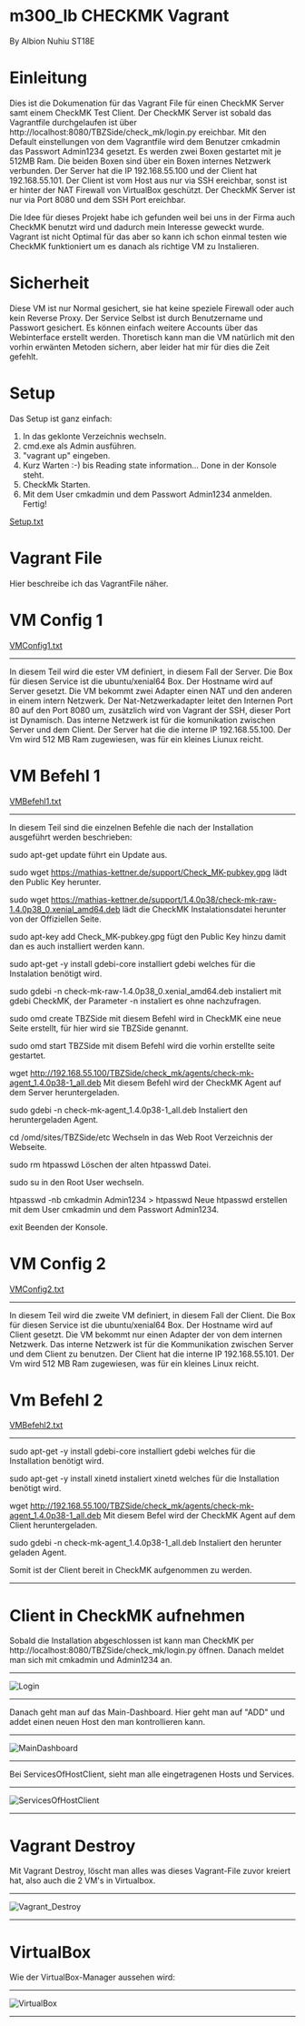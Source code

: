 # m300_lb CHECKMK Vagrant

By Albion Nuhiu ST18E

# Einleitung
Dies ist die Dokumenation für das Vagrant File für einen CheckMK Server samt einem CheckMK Test Client. Der CheckMK Server ist sobald das Vagrantfile durchgelaufen ist über http://localhost:8080/TBZSide/check_mk/login.py ereichbar. Mit den Default einstellungen von dem Vagrantfile wird dem Benutzer cmkadmin das Passwort Admin1234 gesetzt. Es werden zwei Boxen gestartet mit je 512MB Ram. Die beiden Boxen sind über ein Boxen internes Netzwerk verbunden. Der Server hat die IP 192.168.55.100 und der Client hat 192.168.55.101. Der Client ist vom Host aus nur via SSH ereichbar, sonst ist er hinter der NAT Firewall von VirtualBox geschützt. Der CheckMK Server ist nur via Port 8080 und dem SSH Port ereichbar.

Die Idee für dieses Projekt habe ich gefunden weil bei uns in der Firma auch CheckMK benutzt wird und dadurch mein Interesse geweckt wurde. Vagrant ist nicht Optimal für das aber so kann ich schon einmal testen wie CheckMK funktioniert um es danach als richtige VM zu Instalieren.
# Sicherheit
Diese VM ist nur Normal gesichert, sie hat keine speziele Firewall oder auch kein Reverse Proxy. Der Service Selbst ist durch Benutzername und Passwort gesichert. Es können einfach weitere Accounts über das Webinterface erstellt werden. Thoretisch kann man die VM natürlich mit den vorhin erwänten Metoden sichern, aber leider hat mir für dies die Zeit gefehlt.


# Setup
Das Setup ist ganz einfach:

1. In das geklonte Verzeichnis wechseln.
2. cmd.exe als Admin ausführen.
3. "vagrant up" eingeben.
4. Kurz Warten :-) bis Reading state information... Done in der Konsole steht.
5. CheckMk Starten.
6. Mit dem User cmkadmin und dem Passwort Admin1234 anmelden.
Fertig!

[Setup.txt](https://github.com/AlbionNuhiu/m300_lb/files/6208214/Setup.txt)

# Vagrant File
Hier beschreibe ich das VagrantFile näher.

# VM Config 1
[VMConfig1.txt](https://github.com/AlbionNuhiu/m300_lb/files/6208225/VMConfig1.txt)
______
In diesem Teil wird die ester VM definiert, in diesem Fall der Server. Die Box für diesen Service ist die ubuntu/xenial64 Box. Der Hostname wird auf Server gesetzt. Die VM bekommt zwei Adapter einen NAT und den anderen in einem intern Netzwerk. Der Nat-Netzwerkadapter leitet den Internen Port 80 auf den Port 8080 um, zusätzlich wird von Vagrant der SSH, dieser Port ist Dynamisch. Das interne Netzwerk ist für die komunikation zwischen Server und dem Client. Der Server hat die die interne IP 192.168.55.100. Der Vm wird 512 MB Ram zugewiesen, was für ein kleines Liunux reicht.

# VM Befehl 1
[VMBefehl1.txt](https://github.com/AlbionNuhiu/m300_lb/files/6208226/VMBefehl1.txt)
______
In diesem Teil sind die einzelnen Befehle die nach der Installation ausgeführt werden beschrieben:

sudo apt-get update führt ein Update aus.

sudo wget https://mathias-kettner.de/support/Check_MK-pubkey.gpg lädt den Public Key herunter.

sudo wget https://mathias-kettner.de/support/1.4.0p38/check-mk-raw-1.4.0p38_0.xenial_amd64.deb lädt die CheckMK Instalationsdatei herunter von der Offiziellen Seite.

sudo apt-key add Check_MK-pubkey.gpg fügt den Public Key hinzu damit dan es auch installiert werden kann.

sudo apt-get -y install gdebi-core installiert gdebi welches für die Instalation benötigt wird.

sudo gdebi -n check-mk-raw-1.4.0p38_0.xenial_amd64.deb instaliert mit gdebi CheckMK, der Parameter -n instaliert es ohne nachzufragen.

sudo omd create TBZSide mit diesem Befehl wird in CheckMK eine neue Seite erstellt, für hier wird sie TBZSide genannt.

sudo omd start TBZSide mit disem Befehl wird die vorhin erstellte seite gestartet.

wget http://192.168.55.100/TBZSide/check_mk/agents/check-mk-agent_1.4.0p38-1_all.deb Mit diesem Befehl wird der CheckMK Agent auf dem Server heruntergeladen.

sudo gdebi -n check-mk-agent_1.4.0p38-1_all.deb Instaliert den heruntergeladen Agent.

cd /omd/sites/TBZSide/etc Wechseln in das Web Root Verzeichnis der Webseite.

sudo rm htpasswd Löschen der alten htpasswd Datei.

sudo su in den Root User wechseln.

htpasswd -nb cmkadmin Admin1234 > htpasswd Neue htpasswd erstellen mit dem User cmkadmin und dem Passwort Admin1234.

exit Beenden der Konsole.
# VM Config 2
[VMConfig2.txt](https://github.com/AlbionNuhiu/m300_lb/files/6208249/VMConfig2.txt)
______
In diesem Teil wird die zweite VM definiert, in diesem Fall der Client. Die Box für diesen Service ist die ubuntu/xenial64 Box. Der Hostname wird auf Client gesetzt. Die VM bekommt nur einen Adapter der von dem internen Netzwerk. Das interne Netzwerk ist für die Kommunikation zwischen Server und dem Client zu benutzen. Der Client hat die interne IP 192.168.55.101. Der Vm wird 512 MB Ram zugewiesen, was für ein kleines Linux reicht.

# Vm Befehl 2
[VMBefehl2.txt](https://github.com/AlbionNuhiu/m300_lb/files/6208251/VMBefehl2.txt)
______
sudo apt-get -y install gdebi-core installiert gdebi welches für die Installation benötigt wird.

sudo apt-get -y install xinetd instaliert xinetd welches für die Installation benötigt wird.

wget http://192.168.55.100/TBZSide/check_mk/agents/check-mk-agent_1.4.0p38-1_all.deb Mit diesem Befel wird der CheckMK Agent auf dem Client heruntergeladen.

sudo gdebi -n check-mk-agent_1.4.0p38-1_all.deb Instaliert den herunter geladen Agent.

Somit ist der Client bereit in CheckMK aufgenommen zu werden.
______

# Client in CheckMK aufnehmen
Sobald  die Installation abgeschlossen ist kann man CheckMK per http://localhost:8080/TBZSide/check_mk/login.py öffnen.
Danach meldet man sich mit cmkadmin und Admin1234 an. 
____
![Login](https://user-images.githubusercontent.com/80855358/112553404-be417780-8dc4-11eb-89ee-b22912cc174c.PNG)
____
Danach geht man auf das Main-Dashboard. Hier geht man auf "ADD" und addet einen neuen Host den man kontrollieren kann.
___
![MainDashboard](https://user-images.githubusercontent.com/80855358/112553713-4d4e8f80-8dc5-11eb-98a4-af5ac538f9bc.PNG)
___
Bei ServicesOfHostClient, sieht man alle eingetragenen Hosts und Services.
___
![ServicesOfHostClient](https://user-images.githubusercontent.com/80855358/112553902-a4ecfb00-8dc5-11eb-95b2-a7157a0a8f63.PNG)
___
# Vagrant Destroy
Mit Vagrant Destroy, löscht man alles was dieses Vagrant-File zuvor kreiert hat, also auch die 2 VM's in Virtualbox.
___
![Vagrant_Destroy](https://user-images.githubusercontent.com/80855358/112554056-e8e00000-8dc5-11eb-8159-14b245a9fc52.PNG)
___
# VirtualBox

Wie der VirtualBox-Manager aussehen wird:
___
![VirtualBox](https://user-images.githubusercontent.com/80855358/112554310-5be97680-8dc6-11eb-81ba-70fd9772b68e.PNG)
___
